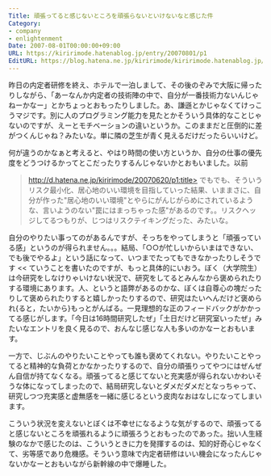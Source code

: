 ```yaml
---
Title: 頑張ってると感じないところを頑張らないといけないなと感じた件
Category:
- company
- enlightenment
Date: 2007-08-01T00:00:00+09:00
URL: https://kiririmode.hatenablog.jp/entry/20070801/p1
EditURL: https://blog.hatena.ne.jp/kiririmode/kiririmode.hatenablog.jp/atom/entry/8454420450078217020
---
```


昨日の内定者研修を終え、ホテルで一泊しまして、その後のぞみで大阪に帰ったりしながら、「あーなんか内定者の技術陣の中で、自分が一番技術力ないんじゃねーかなー」とかちょっとおもったりしました。あ、謙遜とかじゃなくてけっこうマジです。別に人のプログラミング能力を見たとかそういう具体的なことじゃないのですが、えーとモチベーションの違いというか。このままだと圧倒的に差がつくんじゃね？みたいな。単に隣の芝生が青く見えるだけだったらいいけど。


何が違うのかなぁと考えると、やはり時間の使い方というか、自分の仕事の優先度をどうつけるかってとこだったりするんじゃないかとおもいました。以前
>http://d.hatena.ne.jp/kiririmode/20070620/p1:title>
でもでも、そういうリスク最小化、居心地のいい環境を目指していった結果、いままさに、自分が作った"居心地のいい環境"とやらにがんじがらめにされているような、言いようのない"罠にはまっちゃった感"があるのです。。リスクヘッジしてるつもりが、じつはリスクテイキングだった、みたいな。

自分のやりたい事ってのがあるんですが、そっちをやってしまうと「頑張っている感」というのが得られません。。。結局、「○○が忙しいからいまはできない、でも後でやるよ」という話になって、いつまでたってもできなかったりしそうです
<<
ていうことを書いたのですが、もっと具体的にいおう。ぼく（大学院生）は今研究をしなけりゃいけない状況で、研究をしてるとみんなから褒められたりする環境にあります。人、というと語弊があるのかな、ぼくは自尊心の塊だったりして褒められたりすると嬉しかったりするので、研究はたいへんだけど褒められ{ると，たいから}もっとがんばる。一見理想的な正のフィードバックがかかってる感じがします。「今日は16時間研究したぜ」「土日だけど研究室いったぜ」みたいなエントリを良く見るので、おんなじ感じな人も多いのかなーとおもいます。


一方で、じぶんのやりたいことやっても誰も褒めてくれない。やりたいことやってると精神的な負荷とかなかったりするので、自分の頑張りってやつにはぜんぜん自信が持てなくなる。頑張ってると感じてないと充実感が得られないかわいそうな体になってしまったので、結局研究しないとダメだダメだとなっちゃって、研究しつつ充実感と虚無感を一緒に感じるという皮肉なおはなしになってしまいます。


こういう状況を変えないとぼくは不幸せになるような気がするので、頑張ってると感じないところを頑張れるように頑張ろうとおもったのであった。拙い人生経験のなかで感じたのは、こういうときに力を発揮するのは、知的好奇心じゃなくて、劣等感であり危機感。そういう意味で内定者研修はいい機会になったんじゃないかなーとおもいながら新幹線の中で爆睡した。
